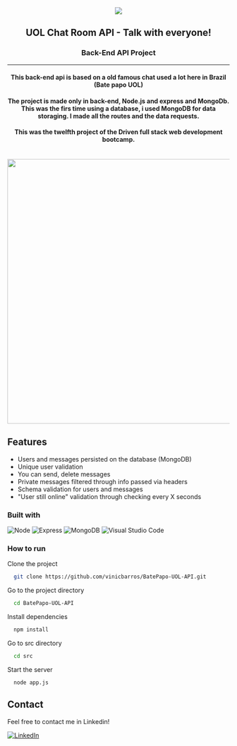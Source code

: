 <div align="center">
    <img src="https://i.imgur.com/OE6dzTB.png">
</div>
<!-- <hr> -->
<div align=center>
  <h2 align=center>UOL Chat Room API - Talk with everyone!</h2>
  <h3 align=center>Back-End API Project</h3>
  <hr>
  <div align=center>
     <h4>This back-end api is based on a old famous chat used a lot here in Brazil (Bate papo UOL)</h4>
     <h4>The project is made only in back-end, Node.js and express and MongoDb. This was the firs time using a database, i used 
     MongoDB for data storaging. I made all the routes and the data requests.</h4>
     <h4>This was the twelfth project of the Driven full stack web development bootcamp.</h4>
</div>
<br>
    <img style="height:600px" src="https://i.imgur.com/QP0enz8.gif">
<br>
</div>

## Features

- Users and messages persisted on the database (MongoDB)
- Unique user validation
- You can send, delete messages
- Private messages filtered through info passed via headers
- Schema validation for users and messages
- "User still online" validation through checking every X seconds

 ### Built with

![Node](https://img.shields.io/badge/Node.js-339933?style=for-the-badge&logo=nodedotjs&logoColor=white)
![Express](https://img.shields.io/badge/Express.js-000000?style=for-the-badge&logo=express&logoColor=white)
![MongoDB](https://img.shields.io/badge/MongoDB-4EA94B?style=for-the-badge&logo=mongodb&logoColor=white)
![Visual Studio Code](https://img.shields.io/badge/Visual%20Studio%20Code-0078d7.svg?style=for-the-badge&logo=visual-studio-code&logoColor=white)

### How to run

Clone the project

```bash
  git clone https://github.com/vinicbarros/BatePapo-UOL-API.git
```

Go to the project directory

```bash
  cd BatePapo-UOL-API
```

Install dependencies

```bash
  npm install
```

Go to src directory

```bash
  cd src
```

Start the server

```bash
  node app.js
```


## Contact

Feel free to contact me in Linkedin!

[![LinkedIn][linkedin-shield]][linkedin-url]

<!-- MARKDOWN LINKS & IMAGES -->
<!-- https://www.markdownguide.org/basic-syntax/#reference-style-links -->

[linkedin-shield]: https://img.shields.io/badge/-LinkedIn-black.svg?style=for-the-badge&logo=linkedin&colorB=blue
[linkedin-url]: https://www.linkedin.com/in/ovinibarros/

